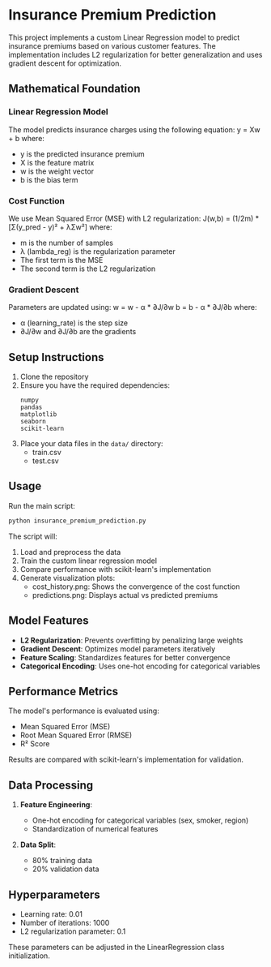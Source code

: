 # Insurance Premium Prediction

This project implements a custom Linear Regression model to predict insurance premiums based on various customer features. The implementation includes L2 regularization for better generalization and uses gradient descent for optimization.

## Mathematical Foundation

### Linear Regression Model
The model predicts insurance charges using the following equation:
y = Xw + b
where:
- y is the predicted insurance premium
- X is the feature matrix
- w is the weight vector
- b is the bias term

### Cost Function
We use Mean Squared Error (MSE) with L2 regularization:
J(w,b) = (1/2m) * [Σ(y_pred - y)² + λΣw²]
where:
- m is the number of samples
- λ (lambda_reg) is the regularization parameter
- The first term is the MSE
- The second term is the L2 regularization

### Gradient Descent
Parameters are updated using:
w = w - α * ∂J/∂w
b = b - α * ∂J/∂b
where:
- α (learning_rate) is the step size
- ∂J/∂w and ∂J/∂b are the gradients

## Setup Instructions

1. Clone the repository
2. Ensure you have the required dependencies:
   ```
   numpy
   pandas
   matplotlib
   seaborn
   scikit-learn
   ```
3. Place your data files in the `data/` directory:
   - train.csv
   - test.csv

## Usage

Run the main script:
```bash
python insurance_premium_prediction.py
```

The script will:
1. Load and preprocess the data
2. Train the custom linear regression model
3. Compare performance with scikit-learn's implementation
4. Generate visualization plots:
   - cost_history.png: Shows the convergence of the cost function
   - predictions.png: Displays actual vs predicted premiums

## Model Features

- **L2 Regularization**: Prevents overfitting by penalizing large weights
- **Gradient Descent**: Optimizes model parameters iteratively
- **Feature Scaling**: Standardizes features for better convergence
- **Categorical Encoding**: Uses one-hot encoding for categorical variables

## Performance Metrics

The model's performance is evaluated using:
- Mean Squared Error (MSE)
- Root Mean Squared Error (RMSE)
- R² Score

Results are compared with scikit-learn's implementation for validation.

## Data Processing

1. **Feature Engineering**:
   - One-hot encoding for categorical variables (sex, smoker, region)
   - Standardization of numerical features

2. **Data Split**:
   - 80% training data
   - 20% validation data

## Hyperparameters

- Learning rate: 0.01
- Number of iterations: 1000
- L2 regularization parameter: 0.1

These parameters can be adjusted in the LinearRegression class initialization.